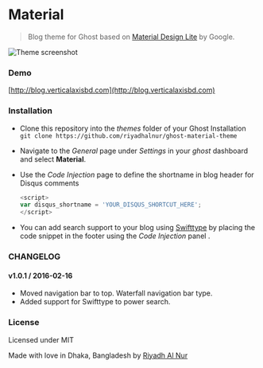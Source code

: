 # Material
> Blog theme for Ghost based on [Material Design Lite](http://www.getmdl.io) by Google.  

![Theme screenshot](https://res.cloudinary.com/verticalaxisbd/image/upload/v1455619549/Test_blog_jsmhoc.jpg)

### Demo  
[http://blog.verticalaxisbd.com](http://blog.verticalaxisbd.com)  

### Installation  
- Clone this repository into the *themes* folder of your Ghost Installation  
  `git clone https://github.com/riyadhalnur/ghost-material-theme`  

- Navigate to the *General* page under *Settings* in your *ghost* dashboard and select **Material**.  

- Use the *Code Injection* page to define the shortname in blog header for Disqus comments  
  ```js  
  <script>
  var disqus_shortname = 'YOUR_DISQUS_SHORTCUT_HERE';
  </script>
  ```

- You can add search support to your blog using [Swifttype](https://swiftype.com/) by placing the code snippet in the footer using the *Code Injection* panel .

### CHANGELOG  

#### v1.0.1 / 2016-02-16  
- Moved navigation bar to top. Waterfall navigation bar type.
- Added support for Swifttype to power search.

### License  
Licensed under MIT  


Made with love in Dhaka, Bangladesh by [Riyadh Al Nur](https://twitter.com/riyadhalnur)
